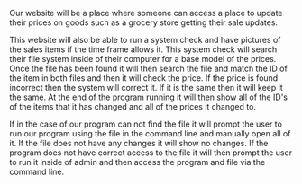 Our website will be a place where someone can access a place to update their prices on goods such as a grocery store getting their sale updates.

This website will also be able to run a system check and have pictures of the sales items if the time frame allows it. 
This system check will search their file system inside of their computer for a base model of the prices.
Once the file has been found it will then search the file and match the ID of the item in both files and then it will check the price.
If the price is found incorrect then the system will correct it.
If it is the same then it will keep it the same.
At the end of the program running it will then show all of the ID's of the items that it has changed and all of the prices it changed to.

If in the case of our program can not find the file it will prompt the user to run our program using the file in the command line and manually open all of it.
If the file does not have any changes it will show no changes.
If the program does not have correct access to the file it will then prompt the user to run it inside of admin and then access the program and file via the command line.
